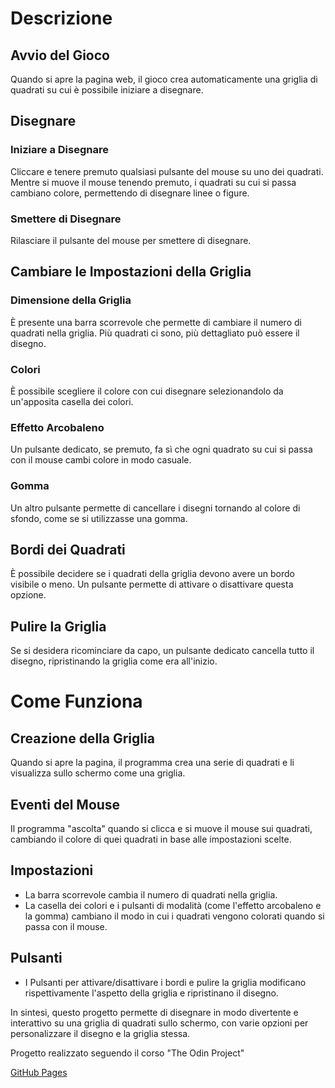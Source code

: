 # Descrizione

## Avvio del Gioco

Quando si apre la pagina web, il gioco crea automaticamente una griglia di quadrati su cui è possibile iniziare a disegnare.

## Disegnare

### Iniziare a Disegnare

Cliccare e tenere premuto qualsiasi pulsante del mouse su uno dei quadrati. Mentre si muove il mouse tenendo premuto, i quadrati su cui si passa cambiano colore, permettendo di disegnare linee o figure.

### Smettere di Disegnare

Rilasciare il pulsante del mouse per smettere di disegnare.

## Cambiare le Impostazioni della Griglia

### Dimensione della Griglia

È presente una barra scorrevole che permette di cambiare il numero di quadrati nella griglia. Più quadrati ci sono, più dettagliato può essere il disegno.

### Colori

È possibile scegliere il colore con cui disegnare selezionandolo da un'apposita casella dei colori.

### Effetto Arcobaleno

Un pulsante dedicato, se premuto, fa sì che ogni quadrato su cui si passa con il mouse cambi colore in modo casuale.

### Gomma

Un altro pulsante permette di cancellare i disegni tornando al colore di sfondo, come se si utilizzasse una gomma.

## Bordi dei Quadrati

È possibile decidere se i quadrati della griglia devono avere un bordo visibile o meno. Un pulsante permette di attivare o disattivare questa opzione.

## Pulire la Griglia

Se si desidera ricominciare da capo, un pulsante dedicato cancella tutto il disegno, ripristinando la griglia come era all'inizio.

# Come Funziona

## Creazione della Griglia

Quando si apre la pagina, il programma crea una serie di quadrati e li visualizza sullo schermo come una griglia.

## Eventi del Mouse

Il programma "ascolta" quando si clicca e si muove il mouse sui quadrati, cambiando il colore di quei quadrati in base alle impostazioni scelte.

## Impostazioni

- La barra scorrevole cambia il numero di quadrati nella griglia.
- La casella dei colori e i pulsanti di modalità (come l'effetto arcobaleno e la gomma) cambiano il modo in cui i quadrati vengono colorati quando si passa con il mouse.

## Pulsanti

- I Pulsanti per attivare/disattivare i bordi e pulire la griglia modificano rispettivamente l'aspetto della griglia e ripristinano il disegno.

In sintesi, questo progetto permette di disegnare in modo divertente e interattivo su una griglia di quadrati sullo schermo, con varie opzioni per personalizzare il disegno e la griglia stessa.

Progetto realizzato seguendo il corso "The Odin Project"

<p><a href="https://stetisci.github.io/etch-a-sketch/">GitHub Pages</p>
